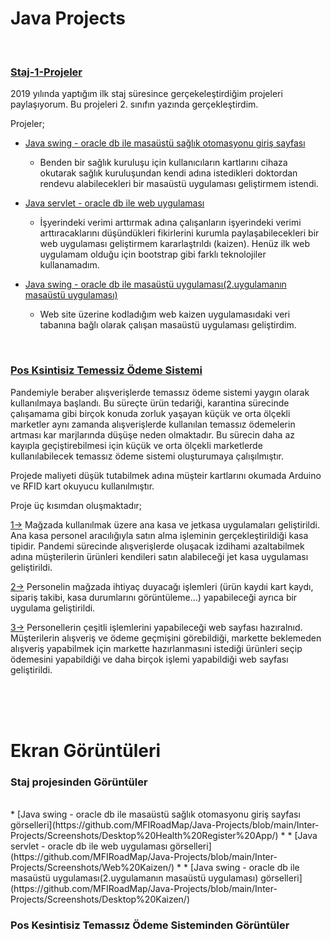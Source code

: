 <h1>Java Projects</h1> <br>

### [Staj-1-Projeler](https://github.com/MFIRoadMap/Java-Projects/tree/main/Inter-Projects)
2019 yılında yaptığım ilk staj süresince gerçekeleştirdiğim projeleri paylaşıyorum. Bu projeleri 2. sınıfın yazında gerçekleştirdim. 

Projeler;
* [Java swing - oracle db ile masaüstü sağlık otomasyonu giriş sayfası](https://github.com/MFIRoadMap/Java-Projects/tree/main/Inter-Projects/STAJ%20PROJE(Desktop%20Health%20Register%20App))
  + Benden bir sağlık kuruluşu için kullanıcıların kartlarını cihaza okutarak sağlık kuruluşundan kendi adına istedikleri doktordan rendevu alabilecekleri bir masaüstü uygulaması geliştirmem istendi. 
   
* [Java servlet - oracle db ile web uygulaması](https://github.com/MFIRoadMap/Java-Projects/tree/main/Inter-Projects/Ka%C4%B1zen_Uygulama(Desktop%20Kaizen))
  + İşyerindeki verimi arttırmak adına çalışanların işyerindeki verimi arttıracaklarını düşündükleri fikirlerini kurumla paylaşabilecekleri bir web uygulaması geliştirmem kararlaştrıldı (kaizen). Henüz ilk web uygulamam olduğu için bootstrap gibi farklı teknolojiler kullanamadım. 

* [Java swing - oracle db ile masaüstü uygulaması(2.uygulamanın masaüstü uygulaması)](https://github.com/MFIRoadMap/Java-Projects/tree/main/Inter-Projects/StajProje(Website%20Kaizen))
  + Web site üzerine kodladığım web kaizen uygulamasıdaki veri tabanına bağlı olarak çalışan masaüstü uygulaması geliştirdim.  
 
 <br>

### [Pos Ksintisiz Temessiz Ödeme Sistemi](https://github.com/MFIRoadMap/Java-Projects/tree/main/Contactless%20Payment-System%20without%20Commission)

Pandemiyle beraber alışverişlerde temassız ödeme sistemi yaygın olarak kullanılmaya başlandı. Bu süreçte ürün tedariği, karantina sürecinde çalışamama gibi birçok konuda zorluk yaşayan küçük ve orta ölçekli marketler aynı zamanda alışverişlerde kullanılan temassız ödemelerin artması kar marjlarında düşüşe neden olmaktadır. Bu sürecin daha az kayıpla geçiştirebilmesi için küçük ve orta ölçekli marketlerde kullanılabilecek temassız ödeme sistemi oluşturumaya çalışılmıştır.

Projede maliyeti düşük tutabilmek adına müşteir kartlarını okumada Arduino ve RFID kart okuyucu kullanılmıştır. 

Proje üç kısımdan oluşmaktadır;

[1->](https://github.com/MFIRoadMap/Java-Projects/tree/main/Contactless%20Payment-System%20without%20Commission/MagzaDesktop) Mağzada kullanılmak üzere ana kasa ve jetkasa uygulamaları geliştirildi. Ana kasa personel aracılığıyla satın alma işleminin gerçekleştirildiği kasa tipidir. Pandemi sürecinde alışverişlerde oluşacak izdihami azaltabilmek adına müşterilerin ürünleri kendileri satın alabileceği jet kasa uygulaması geliştirildi.

[2->](https://github.com/MFIRoadMap/Java-Projects/tree/main/Contactless%20Payment-System%20without%20Commission/Magza_Desktop) Personelin mağzada ihtiyaç duyacağı işlemleri (ürün kaydıi kart kaydı, sipariş takibi, kasa durumlarını görüntüleme...) yapabileceği ayrıca bir uygulama geliştirildi.

[3->](https://github.com/MFIRoadMap/Java-Projects/tree/main/Contactless%20Payment-System%20without%20Commission/MagzaWeb) Personellerin çeşitli işlemlerini yapabileceği web sayfası hazıralnıd. Müşterilerin alışveriş ve ödeme geçmişini görebildiği, markette beklemeden alışveriş yapabilmek için markette hazırlanmasıni istediği ürünleri seçip ödemesini yapabildiği ve daha birçok işlemi yapabildiği web sayfası geliştirildi.




<br>
<br>
<br>
<h1>Ekran Görüntüleri</h1>
<h3>Staj projesinden Görüntüler</h3>
<br>
* [Java swing - oracle db ile masaüstü sağlık otomasyonu giriş sayfası görselleri](https://github.com/MFIRoadMap/Java-Projects/blob/main/Inter-Projects/Screenshots/Desktop%20Health%20Register%20App/)
* 
* [Java servlet - oracle db ile web uygulaması görselleri](https://github.com/MFIRoadMap/Java-Projects/blob/main/Inter-Projects/Screenshots/Web%20Kaizen/)
* 
* [Java swing - oracle db ile masaüstü uygulaması(2.uygulamanın masaüstü uygulaması) görselleri](https://github.com/MFIRoadMap/Java-Projects/blob/main/Inter-Projects/Screenshots/Desktop%20Kaizen/)
<br>

<h3>Pos Kesintisiz Temassız Ödeme Sisteminden Görüntüler </h3>


